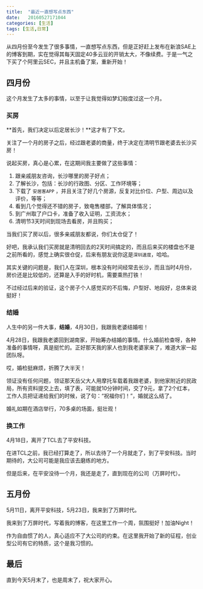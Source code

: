 ```yaml
---
title:  "最近一直想写点东西"
date:   20160527171044
categories: [生活]
tags: [生活,日常]
---
```


从四月份至今发生了很多事情，一直想写点东西，但是正好赶上发布在新浪SAE上的博客到期，实在觉得其每天固定40多云豆的开销太大，不像续费。于是一气之下买了个阿里云SEC，并且主机备了案，重新开始！

## 四月份

这个月发生了太多的事情，以至于让我觉得如梦幻般度过这一个月。

### 买房

**首先，我们决定以后定居长沙！**这才有了下文。

关注了一个月的房子之后，经过跟老婆的商量，终于决定在清明节跟老婆去长沙买房！

说起买房，真心是心累，在这期间我主要做了这些事情：

1. 跟亲戚朋友咨询，长沙哪里的房子好点；
1. 了解长沙，包括：长沙的行政图、分区、工作环境等；
1. 下载了 `安居客APP` ，并且关注了好几个房源，反复对比价位、户型、周边以及评价，等等；
1. 看到几个觉得还不错的房子，致电售楼部，了解具体情况；
1. 到广州取了户口卡，准备了收入证明，工资流水；
1. 清明节3天时间到现场去看房，并且购买；

当我们买了房以后，很多亲戚朋友都说，你们太仓促了！

好吧，我承认我们买房就是清明回去的2天时间搞定的，而且后来买的楼盘也不是之前所看的，感觉上确实很仓促，后来有朋友说你这是`深圳速度`，哈哈。

其实关键的问题是，我们人在深圳，根本没有时间经常去长沙，而且当时4月份，房价还是比较低的，还算是入手的好时机，需要乘热打铁！

不过经过后来的验证，这个房子个人感觉买的不后悔，户型好、地段好，总体来说挺好！

### 结婚

人生中的另一件大事，**结婚**，4月30日，我跟我老婆结婚啦！

4月28日，我跟我老婆回到湖南家，开始筹办结婚的事情。什么婚前检查呀，各种准备的事情呀，真是挺忙的。正好那天我的家人也到我老婆家来了，难道大家一起团队呀。

哎，婚检挺麻烦，折腾了大半天！

领证没有任何问题，领证那天岳父大人用摩托车载着我跟老婆，到他家附近的民政局，所有资料提交上去，填了表，可能就10分钟时间，交了9元，拿了2个红本，工作人员把证递给我们的时候，说了句：“祝福你们！”，婚就这么结了。

婚礼如期在酒店举行，70多桌的场面，挺壮观！

### 换工作

4月18日，离开了TCL去了平安科技。

在进TCL之前，我已经打算走了，所以去待了一个月就走了，到了平安科技。当时期待的，大公司可能是我应该去磨练的地方。

但是后来，在平安没待一个月，我还是走了，直到现在的公司（万屏时代）。

## 五月份

5月11日，离开平安科技，5月23日，我来到了万屏时代。

我来到了万屏时代，写着我的博客，在这里工作一个周，氛围挺好！加油Night！

作为自由惯了的人，真心适应不了大公司的约束。在这里我开始了新的征程，创业型公司有它的特质，这个是我习惯的。

## 最后

直到今天5月末了，也是周末了，祝大家开心。